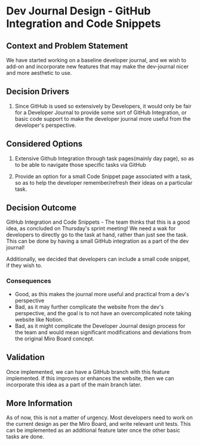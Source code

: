 # Dev Journal Design - GitHub Integration and Code Snippets

## Context and Problem Statement

We have started working on a baseline developer journal, and we wish to add-on and incorporate new features that may make the dev-journal nicer and more aesthetic to use.

## Decision Drivers

1. Since GitHub is used so extensively by Developers, it would only be fair for a Developer Journal to provide some sort of GitHub Integration, or basic code support to make the developer journal more useful from the developer's perspective.

## Considered Options

1. Extensive Github Integration through task pages(mainly day page), so as to be able to navigate those specific tasks via GitHub

2. Provide an option for a small Code Snippet page associated with a task, so as to help the developer remember/refresh their ideas on a particular task.


## Decision Outcome

GitHub Integration and Code Snippets - The team thinks that this is a good idea, as concluded on Thursday's sprint meeting! We need a wak for developers to directly go to the task at hand, rather than just see the task. This can be done by having a small GitHub integration as a part of the dev journal!

Additionally, we decided that developers can include a small code snippet, if they wish to.

<!-- This is an optional element. Feel free to remove. -->
### Consequences

* Good, as this makes the journal more useful and practical from a dev's perspective
* Bad, as it may further complicate the website from the dev's perspective, and the goal is to not have an overcomplicated note taking website like Notion. 
* Bad, as it might complicate the Developer Journal design process for the team and would mean significant modifications and deviations from the original Miro Board concept.

## Validation

Once implemented, we can have a GitHub branch with this feature implemented. If this improves or enhances the website, then we can incorporate this idea as a part of the main branch later.

## More Information

As of now, this is not a matter of urgency. Most developers need to work on the current design as per the Miro Board, and write relevant unit tests. This can be implemented as an additional feature later once the other basic tasks are done.